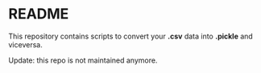 # README
This repository contains scripts to convert your **.csv** data into **.pickle** and viceversa.

Update: this repo is not maintained anymore.
